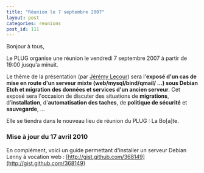 ```yaml
---
title: "Réunion le 7 septembre 2007"
layout: post
categories: reunions
post_id: 111
---
```

Bonjour à tous,

Le PLUG organise une réunion le vendredi 7 septembre 2007 à partir de 19:00 jusqu'a minuit.

Le thème de la présentation (par [Jérémy Lecour](http://jeremy.wordpress.com)) sera l'**exposé d'un cas de mise en route d'un serveur mixte (web/mysql/bind/qmail/ …) sous Debian Etch et migration des données et services d'un ancien serveur**.
Cet exposé sera l'occasion de discuter des situations de **migrations**, d'**installation**, d'**automatisation des taches**, de **politique de sécurité** et **sauvegarde**, …

Elle se tiendra dans le nouveau lieu de réunion du PLUG : La Bo\[a\]te.

### Mise à jour du 17 avril 2010

En complément, voici un guide permettant d'installer un serveur Debian Lenny à vocation web : [http://gist.github.com/368149](http://gist.github.com/368149)